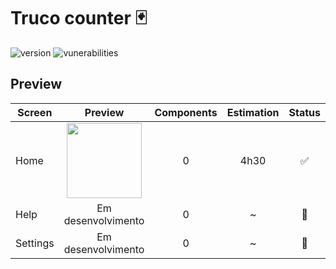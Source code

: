 # Truco counter 🃏

![version](https://img.shields.io/badge/version-0.0.3-blue.svg?cacheSeconds=2592000)
![vunerabilities](https://img.shields.io/snyk/vulnerabilities/npm/mocha.svg)

## Preview

| Screen   |                                    Preview                                     | Components | Estimation |       Status       |
| -------- | :----------------------------------------------------------------------------: | :--------: | :--------: | :----------------: |
| Home     | <img src="https://cdn.vife.dev/img/apps/truco-counter/home.png" width="120" /> |     0      |    4h30    | :white_check_mark: |
| Help     |                               Em desenvolvimento                               |     0      |     ~      |   :construction:   |
| Settings |                               Em desenvolvimento                               |     0      |     ~      |   :construction:   |
